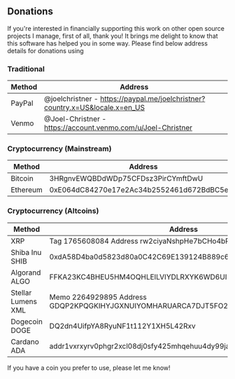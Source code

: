 ## Donations

If you're interested in financially supporting this work on other open source projects I manage, first of all, thank you!  It brings me delight to know that this software has helped you in some way.  Please find below address details for donations using 

### Traditional

| Method | Address |
|--------|---------|
| PayPal | @joelchristner - https://paypal.me/joelchristner?country.x=US&locale.x=en_US |
| Venmo  | @Joel-Christner - https://account.venmo.com/u/Joel-Christner |

### Cryptocurrency (Mainstream)

| Method   | Address |
|----------|---------|
| Bitcoin  | 3HRgnvEWQBDdWDp75CFDsz3PirCYmftDwU |
| Ethereum | 0xE064dC84270e17e2Ac34b2552461d672BdBC5e36 |

### Cryptocurrency (Altcoins)

| Method | Address |
|--------|---------|
| XRP | Tag 1765608084 Address rw2ciyaNshpHe7bCHo4bRWq6pqqynnWKQg |
| Shiba Inu SHIB | 0xdA58D4ba0d5823d80a0C42C69E139124B889c69a |
| Algorand ALGO | FFKA23KC4BHEU5HM4OQHLEILVIYDLRXYK6WD6UI573JPUGHZR43JVHAF7A |
| Stellar Lumens XML | Memo 2264929895 Address GDQP2KPQGKIHYJGXNUIYOMHARUARCA7DJT5FO2FFOOKY3B2WSQHG4W37 |
| Dogecoin DOGE | DQ2dn4UifpYA8RyuNF1t112Y1XH5L42Rxv |
| Cardano ADA | addr1vxrxyrv0phgr2xcl08dj0sfy425mhqehuu4dy99ja4nhtwqfsvgjk |

If you have a coin you prefer to use, please let me know!
